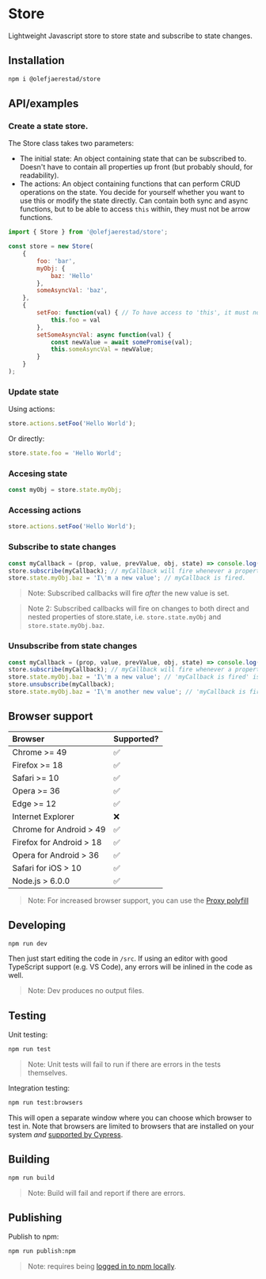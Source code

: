 # Store
Lightweight Javascript store to store state and subscribe to state changes.

## Installation
```bash
npm i @olefjaerestad/store
```

## API/examples

### Create a state store.
The Store class takes two parameters: 
- The initial state: An object containing state that can be subscribed to. Doesn't have to contain all properties up front (but probably should, for readability).
- The actions: An object containing functions that can perform CRUD operations on the state. You decide for yourself whether you want to use this or modify the state directly. Can contain both sync and async functions, but to be able to access `this` within, they must not be arrow functions.

```javascript
import { Store } from '@olefjaerestad/store';

const store = new Store(
	{
		foo: 'bar',
		myObj: {
			baz: 'Hello'
		},
		someAsyncVal: 'baz',
	},
	{
		setFoo: function(val) { // To have access to 'this', it must not be arrow function.
			this.foo = val
		},
		setSomeAsyncVal: async function(val) {
			const newValue = await somePromise(val);
			this.someAsyncVal = newValue;
		}
	}
);
```

### Update state
Using actions:
```javascript
store.actions.setFoo('Hello World');
```

Or directly:
```javascript
store.state.foo = 'Hello World';
```

### Accesing state
```javascript
const myObj = store.state.myObj;
```

### Accessing actions
```javascript
store.actions.setFoo('Hello World');
```

### Subscribe to state changes
```javascript
const myCallback = (prop, value, prevValue, obj, state) => console.log(prop, value, prevValue, obj, state);
store.subscribe(myCallback); // myCallback will fire whenever a property of store.state changes.
store.state.myObj.baz = 'I\'m a new value'; // myCallback is fired.
```

> Note: Subscribed callbacks will fire _after_ the new value is set.

> Note 2: Subscribed callbacks will fire on changes to both direct and nested properties of store.state, i.e. `store.state.myObj` and `store.state.myObj.baz`.

### Unsubscribe from state changes
```javascript
const myCallback = (prop, value, prevValue, obj, state) => console.log('myCallback is fired');
store.subscribe(myCallback); // myCallback will fire whenever a property of store.state changes.
store.state.myObj.baz = 'I\'m a new value'; // 'myCallback is fired' is logged.
store.unsubscribe(myCallback);
store.state.myObj.baz = 'I\'m another new value'; // 'myCallback is fired' is no longer logged, since we unsubscribed.
```

## Browser support

| Browser                  | Supported? |
| :--                      | :--        |
| Chrome >= 49             | ✅         |
| Firefox >= 18            | ✅         |
| Safari >= 10             | ✅         |
| Opera >= 36              | ✅         |
| Edge >= 12               | ✅         |
| Internet Explorer        | ❌         |
| Chrome for Android > 49  | ✅         |
| Firefox for Android > 18 | ✅         |
| Opera for Android > 36   | ✅         |
| Safari for iOS > 10      | ✅         |
| Node.js > 6.0.0          | ✅         |


> Note: For increased browser support, you can use the [Proxy polyfill](https://github.com/GoogleChrome/proxy-polyfill)

## Developing
```bash
npm run dev
```

Then just start editing the code in `/src`. If using an editor with good TypeScript support (e.g. VS Code), any errors will be inlined in the code as well.

> Note: Dev produces no output files.

## Testing
Unit testing:

```bash
npm run test
```

> Note: Unit tests will fail to run if there are errors in the tests themselves.

Integration testing:

```bash
npm run test:browsers
```

This will open a separate window where you can choose which browser to test in. Note that browsers are limited to browsers that are installed on your system _and_ [supported by Cypress](https://docs.cypress.io/guides/guides/launching-browsers.html#Browsers).

## Building
```bash
npm run build
```

> Note: Build will fail and report if there are errors.

## Publishing
Publish to npm:

```bash
npm run publish:npm
```

> Note: requires being [logged in to npm locally](https://docs.npmjs.com/cli/adduser).